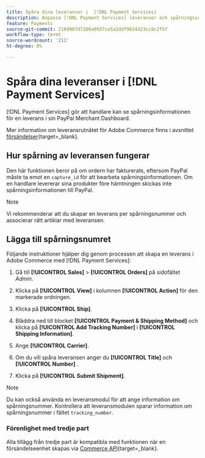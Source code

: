 ```yaml
---
title: Spåra dina leveranser i  [!DNL Payment Services]
description: Anpassa [!DNL Payment Services] leveranser och spårningsinformation som visas på PayPal Merchant Dashboard.
feature: Payments
source-git-commit: 2169907d7200a0937ce5a3ddf9634423cc8c2f5f
workflow-type: tm+mt
source-wordcount: '211'
ht-degree: 0%

---
```



# Spåra dina leveranser i [!DNL Payment Services]

[!DNL Payment Services] gör att handlare kan se spårningsinformationen för en leverans i sin PayPal Merchant Dashboard.

Mer information om leveransrutnätet för Adobe Commerce finns i avsnittet [försändelser](https://experienceleague.adobe.com/en/docs/commerce-admin/stores-sales/order-management/shipments){target=_blank}.

## Hur spårning av leveransen fungerar

Den här funktionen beror på om ordern har fakturerats, eftersom PayPal måste ta emot en `capture_id` för att bearbeta spårningsinformationen. Om en handlare levererar sina produkter före hämtningen skickas inte spårningsinformationen till PayPal.

>[!NOTE]
>
> Vi rekommenderar att du skapar en leverans per spårningsnummer och associerar rätt artiklar med leveransen.

## Lägga till spårningsnumret

Följande instruktioner hjälper dig genom processen att skapa en leverans i Adobe Commerce med [!DNL Payment Services]:

1. Gå till **[!UICONTROL Sales]** > **[!UICONTROL Orders]** på sidofältet _Admin_.

1. Klicka på **[!UICONTROL View]** i kolumnen **[!UICONTROL Action]** för den markerade ordningen.

1. Klicka på **[!UICONTROL Ship]**.

1. Bläddra ned till blocket **[!UICONTROL Payment & Shipping Method]** och klicka på **[!UICONTROL Add Tracking Number]** i **[!UICONTROL Shipping Information]**.

1. Ange **[!UICONTROL Carrier]**.

1. Om du vill spåra leveransen anger du **[!UICONTROL Title]** och **[!UICONTROL Number]** .

1. Klicka på **[!UICONTROL Submit Shipment]**.

>[!NOTE]
>
> Du kan också använda en leveransmodul för att ange information om spårningsnummer. Kontrollera att leveransmodulen sparar information om spårningsnummer i fältet `tracking_number`.

### Förenlighet med tredje part

Alla tillägg från tredje part är kompatibla med funktionen när en försändelseenhet skapas via [Commerce API](https://developer.adobe.com/commerce/webapi/rest/attributes/#ShipmentRepositoryInterface){target=_blank}.
